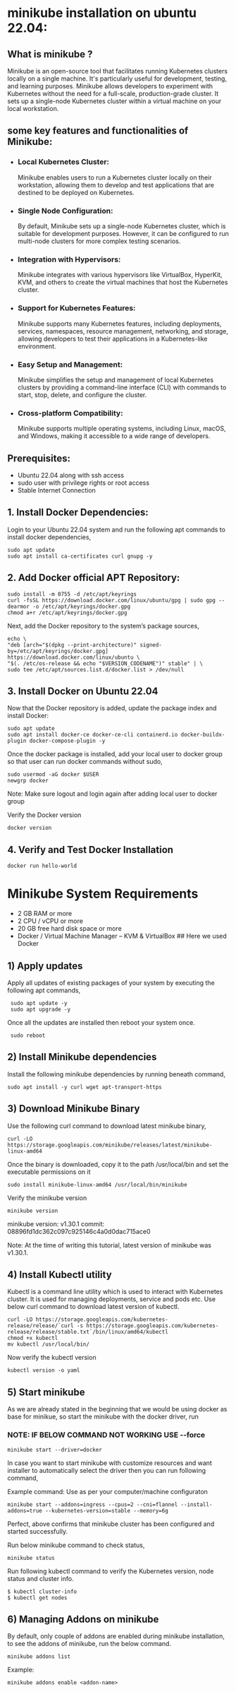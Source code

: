 # minikube installation on ubuntu 22.04: 

## What is minikube ? 

Minikube is an open-source tool that facilitates running Kubernetes clusters locally on a single machine. It's particularly useful for development, testing, and learning purposes. Minikube allows developers to experiment with Kubernetes without the need for a full-scale, production-grade cluster. It sets up a single-node Kubernetes cluster within a virtual machine on your local workstation.

## some key features and functionalities of Minikube:

* ### Local Kubernetes Cluster:
    Minikube enables users to run a Kubernetes cluster locally on their workstation, allowing them to develop and test applications that are destined to be deployed on Kubernetes.

* ### Single Node Configuration:
     By default, Minikube sets up a single-node Kubernetes cluster, which is suitable for development purposes. However, it can be configured to run multi-node clusters for more complex testing scenarios.

* ### Integration with Hypervisors:
     Minikube integrates with various hypervisors like VirtualBox, HyperKit, KVM, and others to create the virtual machines that host the Kubernetes cluster.

* ### Support for Kubernetes Features:
    Minikube supports many Kubernetes features, including deployments, services, namespaces, resource management, networking, and storage, allowing developers to test their applications in a Kubernetes-like environment.

* ### Easy Setup and Management:
     Minikube simplifies the setup and management of local Kubernetes clusters by providing a command-line interface (CLI) with commands to start, stop, delete, and configure the cluster.

* ### Cross-platform Compatibility:
     Minikube supports multiple operating systems, including Linux, macOS, and Windows, making it accessible to a wide range of developers.

## Prerequisites: 
- Ubuntu 22.04 along with ssh access
- sudo user with privilege rights or root access
- Stable Internet Connection
  
## 1. Install Docker Dependencies:
Login to your Ubuntu 22.04 system and run the following apt commands to install docker dependencies,

```
sudo apt update
sudo apt install ca-certificates curl gnupg -y
```

## 2. Add Docker official APT Repository:

```
sudo install -m 0755 -d /etc/apt/keyrings
curl -fsSL https://download.docker.com/linux/ubuntu/gpg | sudo gpg --dearmor -o /etc/apt/keyrings/docker.gpg
chmod a+r /etc/apt/keyrings/docker.gpg
```

Next, add the Docker repository to the system’s package sources,

```
echo \
"deb [arch="$(dpkg --print-architecture)" signed-by=/etc/apt/keyrings/docker.gpg] https://download.docker.com/linux/ubuntu \
"$(. /etc/os-release && echo "$VERSION_CODENAME")" stable" | \
sudo tee /etc/apt/sources.list.d/docker.list > /dev/null

```

## 3. Install Docker on Ubuntu 22.04
Now that the Docker repository is added, update the package index and install Docker:

```
sudo apt update
sudo apt install docker-ce docker-ce-cli containerd.io docker-buildx-plugin docker-compose-plugin -y
```

Once the docker package is installed, add your local user to docker group so that user can run docker commands without sudo,

```
sudo usermod -aG docker $USER
newgrp docker
```
Note: Make sure logout and login again after adding local user to docker group

Verify the Docker version

```
docker version
```
## 4. Verify and Test Docker Installation
```
docker run hello-world
```

# Minikube System Requirements
- 2 GB RAM or more
- 2 CPU / vCPU or more
- 20 GB free hard disk space or more
- Docker / Virtual Machine Manager – KVM & VirtualBox  ## Here we used Docker

## 1) Apply updates
Apply all updates of existing packages of your system by executing the following apt commands,
```
 sudo apt update -y
 sudo apt upgrade -y
```
Once all the updates are installed then reboot your system once.

```
 sudo reboot
```
## 2) Install Minikube dependencies

Install the following minikube dependencies by running beneath command,

```
sudo apt install -y curl wget apt-transport-https
```

## 3) Download Minikube Binary
Use the following curl command to download latest minikube binary,

```
curl -LO https://storage.googleapis.com/minikube/releases/latest/minikube-linux-amd64
```

Once the binary is downloaded, copy it to the path /usr/local/bin and set the executable permissions on it

```
sudo install minikube-linux-amd64 /usr/local/bin/minikube
```

Verify the minikube version

```
minikube version
```
minikube version: v1.30.1
commit: 08896fd1dc362c097c925146c4a0d0dac715ace0

Note: At the time of writing this tutorial, latest version of minikube was v1.30.1.


## 4) Install Kubectl utility
Kubectl is a command line utility which is used to interact with Kubernetes cluster. It is used for managing deployments, service and pods etc. Use below curl command to download latest version of kubectl.

```
curl -LO https://storage.googleapis.com/kubernetes-release/release/`curl -s https://storage.googleapis.com/kubernetes-release/release/stable.txt`/bin/linux/amd64/kubectl
chmod +x kubectl
mv kubectl /usr/local/bin/
```

Now verify the kubectl version

```
kubectl version -o yaml
```

## 5) Start minikube
As we are already stated in the beginning that we would be using docker as base for minikue, so start the minikube with the docker driver, run

  ### NOTE: IF BELOW COMMAND NOT WORKING USE --force
```
minikube start --driver=docker
```

In case you want to start minikube with customize resources and want installer to automatically select the driver then you can run following command,

Example command: Use as per your computer/machine configuraton
```
minikube start --addons=ingress --cpus=2 --cni=flannel --install-addons=true --kubernetes-version=stable --memory=6g
```

Perfect, above confirms that minikube cluster has been configured and started successfully.


Run below minikube command to check status,

```
minikube status
```
Run following kubectl command to verify the Kubernetes version, node status and cluster info.

```
$ kubectl cluster-info
$ kubectl get nodes
```
## 6) Managing Addons on minikube
By default, only couple of addons are enabled during minikube installation, to see the addons of minikube, run the below command.
```
minikube addons list
```
Example:

 ```
minikube addons enable <addon-name>
```

